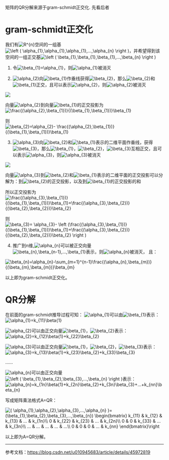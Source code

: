 矩阵的QR分解来源于gram-schmidt正交化. 先看后者

# gram-schmidt正交化
我们有<img src="https://latex.codecogs.com/gif.latex?R^{n}" title="R^{n}" />空间的一组基 <img src="https://latex.codecogs.com/gif.latex?\left&space;(&space;\alpha_{1},\alpha_{1},\alpha_{1},...,\alpha_{n}&space;\right&space;)" title="\left ( \alpha_{1},\alpha_{1},\alpha_{1},...,\alpha_{n} \right )" />，并希望得到该空间的一组正交基<img src="https://latex.codecogs.com/gif.latex?\left&space;(&space;\beta_{1},\beta_{1},\beta_{1},...,\beta_{n}&space;\right&space;)" title="\left ( \beta_{1},\beta_{1},\beta_{1},...,\beta_{n} \right )" />

1) 令<img src="https://latex.codecogs.com/gif.latex?\beta_{1}=\alpha_{1}" title="\beta_{1}=\alpha_{1}" />，则<img src="https://latex.codecogs.com/gif.latex?\alpha_{1}" title="\alpha_{1}" />被消灭

2) <img src="https://latex.codecogs.com/gif.latex?\alpha_{2}" title="\alpha_{2}" />向<img src="https://latex.codecogs.com/gif.latex?\beta_{1}" title="\beta_{1}" />作垂线获得<img src="https://latex.codecogs.com/gif.latex?\beta_{2}" title="\beta_{2}" />，那么<img src="https://latex.codecogs.com/gif.latex?\beta_{2}" title="\beta_{2}" />和<img src="https://latex.codecogs.com/gif.latex?\beta_{1}" title="\beta_{1}" />正交，且可以表示<img src="https://latex.codecogs.com/gif.latex?\alpha_{2}" title="\alpha_{2}" />，则<img src="https://latex.codecogs.com/gif.latex?\alpha_{2}" title="\alpha_{2}" />被消灭
<img src="https://img-blog.csdn.net/20150525203312381?watermark/2/text/aHR0cDovL2Jsb2cuY3Nkbi5uZXQvdTAxMDk0NTY4Mw==/font/5a6L5L2T/fontsize/400/fill/I0JBQkFCMA==/dissolve/70/gravity/Center" />

向量<img src="https://latex.codecogs.com/gif.latex?\alpha_{2}" title="\alpha_{2}" />到向量<img src="https://latex.codecogs.com/gif.latex?\beta_{1}" title="\beta_{1}" />的正交投影为<img src="https://latex.codecogs.com/gif.latex?\frac{(\alpha_{2},\beta_{1})}{(\beta_{1},\beta_{1})}\beta_{1}" title="\frac{(\alpha_{2},\beta_{1})}{(\beta_{1},\beta_{1})}\beta_{1}" />

则<img src="https://latex.codecogs.com/gif.latex?\beta_{2}=\alpha_{2}-&space;\frac{(\alpha_{2},\beta_{1})}{(\beta_{1},\beta_{1})}\beta_{1}" title="\beta_{2}=\alpha_{2}- \frac{(\alpha_{2},\beta_{1})}{(\beta_{1},\beta_{1})}\beta_{1}" />

3) <img src="https://latex.codecogs.com/gif.latex?\alpha_{3}" title="\alpha_{3}" />向<img src="https://latex.codecogs.com/gif.latex?\beta_{2}" title="\beta_{2}" />和<img src="https://latex.codecogs.com/gif.latex?\beta_{1}" title="\beta_{1}" />表示的二维平面作垂线，获得<img src="https://latex.codecogs.com/gif.latex?\beta_{3}" title="\beta_{3}" />，那么<img src="https://latex.codecogs.com/gif.latex?\beta_{1}" title="\beta_{1}" />，<img src="https://latex.codecogs.com/gif.latex?\beta_{2}" title="\beta_{2}" />，<img src="https://latex.codecogs.com/gif.latex?\beta_{3}" title="\beta_{3}" />互相正交，且可以表示<img src="https://latex.codecogs.com/gif.latex?\alpha_{3}" title="\alpha_{3}" />，则<img src="https://latex.codecogs.com/gif.latex?\alpha_{3}" title="\alpha_{3}" />被消灭

<img src="https://img-blog.csdn.net/20150525212155052?watermark/2/text/aHR0cDovL2Jsb2cuY3Nkbi5uZXQvdTAxMDk0NTY4Mw==/font/5a6L5L2T/fontsize/400/fill/I0JBQkFCMA==/dissolve/70/gravity/SouthEast"/>

向量<img src="https://latex.codecogs.com/gif.latex?\alpha_{3}" title="\alpha_{3}" />到<img src="https://latex.codecogs.com/gif.latex?\beta_{2}" title="\beta_{2}" />和<img src="https://latex.codecogs.com/gif.latex?\beta_{1}" title="\beta_{1}" />表示的二维平面的正交投影可以分解为：到<img src="https://latex.codecogs.com/gif.latex?\beta_{2}" title="\beta_{2}" />的正交投影，以及到<img src="https://latex.codecogs.com/gif.latex?\beta_{1}" title="\beta_{1}" />的正交投影的和

所以正交投影为<img src="https://latex.codecogs.com/gif.latex?\frac{(\alpha_{3},\beta_{1})}{(\beta_{1},\beta_{1})}\beta_{1}&plus;\frac{(\alpha_{3},\beta_{2})}{(\beta_{2},\beta_{2})}\beta_{2}" title="\frac{(\alpha_{3},\beta_{1})}{(\beta_{1},\beta_{1})}\beta_{1}+\frac{(\alpha_{3},\beta_{2})}{(\beta_{2},\beta_{2})}\beta_{2}" />

则<img src="https://latex.codecogs.com/gif.latex?\beta_{3}=&space;\alpha_{3}-&space;\left&space;(\frac{(\alpha_{3},\beta_{1})}{(\beta_{1},\beta_{1})}\beta_{1}&plus;\frac{(\alpha_{3},\beta_{2})}{(\beta_{2},\beta_{2})}\beta_{2}&space;\right&space;)" title="\beta_{3}= \alpha_{3}- \left (\frac{(\alpha_{3},\beta_{1})}{(\beta_{1},\beta_{1})}\beta_{1}+\frac{(\alpha_{3},\beta_{2})}{(\beta_{2},\beta_{2})}\beta_{2} \right )" />

4) 推广到n维,<img src="https://latex.codecogs.com/gif.latex?\alpha_{n}" title="\alpha_{n}" />可以被正交向量<img src="https://latex.codecogs.com/gif.latex?\beta_{n},\beta_{n-1},...,\beta_{1}" title="\beta_{n},\beta_{n-1},...,\beta_{1}" />表示，则<img src="https://latex.codecogs.com/gif.latex?\alpha_{n}" title="\alpha_{n}" />被消灭，
且：
<img src="https://latex.codecogs.com/gif.latex?\beta_{n}=\alpha_{n}-\sum_{m=1}^{n-1}\frac{(\alpha_{n},\beta_{m})}{(\beta_{m},\beta_{m})}\beta_{m}" title="\beta_{n}=\alpha_{n}-\sum_{m=1}^{n-1}\frac{(\alpha_{n},\beta_{m})}{(\beta_{m},\beta_{m})}\beta_{m}" />

以上即为gram-schmidt正交化。

# QR分解
在前面的gram-schmidt推导过程可知：
<img src="https://latex.codecogs.com/gif.latex?\alpha_{1}" title="\alpha_{1}" />可以由<img src="https://latex.codecogs.com/gif.latex?\beta_{1}" title="\beta_{1}" />表示：<img src="https://latex.codecogs.com/gif.latex?\alpha_{1}=k_{11}\beta{1}" title="\alpha_{1}=k_{11}\beta{1}" />

<img src="https://latex.codecogs.com/gif.latex?\alpha_{2}" title="\alpha_{2}" />可以由正交向量<img src="https://latex.codecogs.com/gif.latex?\beta_{1}" title="\beta_{1}" />，<img src="https://latex.codecogs.com/gif.latex?\beta_{2}" title="\beta_{2}" />表示：<img src="https://latex.codecogs.com/gif.latex?\alpha_{2}=k_{12}\beta{1}&plus;k_{22}\beta_{2}" title="\alpha_{2}=k_{12}\beta{1}+k_{22}\beta_{2}" />

<img src="https://latex.codecogs.com/gif.latex?\alpha_{3}" title="\alpha_{3}" />可以由正交向量<img src="https://latex.codecogs.com/gif.latex?\beta_{1}" title="\beta_{1}" />，<img src="https://latex.codecogs.com/gif.latex?\beta_{2}" title="\beta_{2}" />，<img src="https://latex.codecogs.com/gif.latex?\beta_{3}" title="\beta_{3}" />表示：<img src="https://latex.codecogs.com/gif.latex?\alpha_{3}=k_{13}\beta{1}&plus;k_{23}\beta_{2}&plus;k_{33}\beta_{3}" title="\alpha_{3}=k_{13}\beta{1}+k_{23}\beta_{2}+k_{33}\beta_{3}" />

......

<img src="https://latex.codecogs.com/gif.latex?\alpha_{n}" title="\alpha_{n}" />可以由正交向量<img src="https://latex.codecogs.com/gif.latex?\left&space;(&space;\beta_{1},\beta_{2},\beta_{3},...,\beta_{n}&space;\right&space;)" title="\left ( \beta_{1},\beta_{2},\beta_{3},...,\beta_{n} \right )" />表示：<img src="https://latex.codecogs.com/gif.latex?\alpha_{n}=k_{1n}\beta{1}&plus;k_{2n}\beta_{2}&plus;k_{3n}\beta_{3}&plus;...&plus;k_{nn}\beta_{n}" title="\alpha_{n}=k_{1n}\beta{1}+k_{2n}\beta_{2}+k_{3n}\beta_{3}+...+k_{nn}\beta_{n}" />

写成矩阵乘法格式A=QR：

<img src="https://latex.codecogs.com/gif.latex?(&space;\alpha_{1},\alpha_{2},\alpha_{3},...,\alpha_{n}&space;)=&space;(\beta_{1},\beta_{2},\beta_{3},...,\beta_{n})&space;\begin{bmatrix}&space;k_{11}&space;&&space;k_{12}&space;&&space;k_{13}&space;&&space;...&space;&&space;k_{1n}\\&space;0&space;&&space;k_{22}&space;&&space;k_{23}&space;&&space;...&space;&&space;k_{2n}\\&space;0&space;&&space;0&space;&&space;k_{33}&space;&&space;...&space;&&space;k_{3n}\\&space;...&space;&&space;...&space;&&space;...&space;&&space;...&space;&&space;...\\&space;0&space;&&space;0&space;&&space;0&space;&&space;...&space;&&space;k_{nn}&space;\end{bmatrix}\right" title="( \alpha_{1},\alpha_{2},\alpha_{3},...,\alpha_{n} )= (\beta_{1},\beta_{2},\beta_{3},...,\beta_{n}) \begin{bmatrix} k_{11} & k_{12} & k_{13} & ... & k_{1n}\\ 0 & k_{22} & k_{23} & ... & k_{2n}\\ 0 & 0 & k_{33} & ... & k_{3n}\\ ... & ... & ... & ... & ...\\ 0 & 0 & 0 & ... & k_{nn} \end{bmatrix}\right" />

以上即为A=QR分解。

---
参考文档：https://blog.csdn.net/u010945683/article/details/45972819
